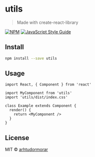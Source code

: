 # utils

> Made with create-react-library

[![NPM](https://img.shields.io/npm/v/utils.svg)](https://www.npmjs.com/package/utils) [![JavaScript Style Guide](https://img.shields.io/badge/code_style-standard-brightgreen.svg)](https://standardjs.com)

## Install

```bash
npm install --save utils
```

## Usage

```tsx
import React, { Component } from 'react'

import MyComponent from 'utils'
import 'utils/dist/index.css'

class Example extends Component {
  render() {
    return <MyComponent />
  }
}
```

## License

MIT © [arhtudormorar](https://github.com/arhtudormorar)
